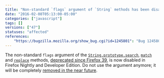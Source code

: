 ```yaml
---
title: "Non-standard `flags` argument of `String` methods has been disabled in non-release builds"
date: "2016-02-08T05:13:00-05:00"
categories: ["javascript"]
tags: []
versions: ["47"]
statuses: "affected"
references:
    "https://bugzilla.mozilla.org/show_bug.cgi?id=1245801": "Bug 1245801 - Disable non-standard flag argument of String.prototype.{search,match,replace} in non-release build."
---
```

The non-standard `flags` argument of the [`String.prototype.search`](https://developer.mozilla.org/en-US/docs/Web/JavaScript/Reference/Global_Objects/String/search), [`match`](https://developer.mozilla.org/en-US/docs/Web/JavaScript/Reference/Global_Objects/String/match) and [`replace`](https://developer.mozilla.org/en-US/docs/Web/JavaScript/Reference/Global_Objects/String/replace) methods, [deprecated since Firefox 39](https://www.fxsitecompat.com/en-CA/docs/2015/non-standard-flags-argument-of-string-methods-has-been-deprecated/), is now disabled in Firefox Nightly and Developer Edition. Do not use the argument anymore; it will be completely [removed in the near future](https://www.fxsitecompat.com/en-CA/docs/2015/non-standard-flags-argument-will-be-removed-from-string-search-methods/).
